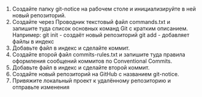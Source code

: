 1. Создайте папку git-notice на рабочем столе и инициализируйте в ней новый репозиторий.
2. Создайте через Проводник текстовый файл сommands.txt и запишите туда список основных команд Git с кратким описанием. Например:
git init - создаёт новый репозиторий
git add - добавляет файлы в индекс
3. Добавьте файл в индекс и сделайте коммит.
4. Создайте второй файл commits-rules.txt и запишите туда правила оформления сообщений коммитов по Conventional Commits.
5. Добавьте файл в индекс и сделайте второй коммит.
6. Создайте новый репозиторий на GitHub с названием git-notice.
7. Привяжите локальный проект к удалённому репозиторию и отправьте изменения